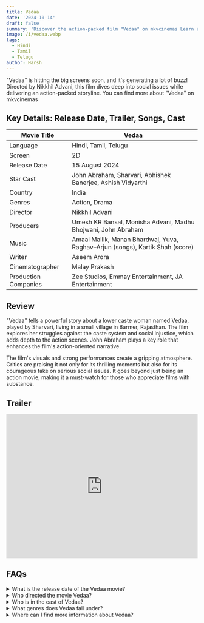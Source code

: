```yaml
---
title: Vedaa
date: '2024-10-14'
draft: false
summary: 'Discover the action-packed film "Vedaa" on mkvcinemas Learn about its release date, cast, and more'
image: /i/vedaa.webp
tags:
  - Hindi
  - Tamil
  - Telugu
author: Harsh
---
```


"Vedaa" is hitting the big screens soon, and it's generating a lot of buzz! Directed by Nikkhil Advani, this film dives deep into social issues while delivering an action-packed storyline. You can find more about "Vedaa" on mkvcinemas

## Key Details: Release Date, Trailer, Songs, Cast

| Movie Title          | Vedaa                                                                         |
| -------------------- | ----------------------------------------------------------------------------- |
| Language             | Hindi, Tamil, Telugu                                                          |
| Screen               | 2D                                                                            |
| Release Date         | 15 August 2024                                                                |
| Star Cast            | John Abraham, Sharvari, Abhishek Banerjee, Ashish Vidyarthi                   |
| Country              | India                                                                         |
| Genres               | Action, Drama                                                                 |
| Director             | Nikkhil Advani                                                                |
| Producers            | Umesh KR Bansal, Monisha Advani, Madhu Bhojwani, John Abraham                 |
| Music                | Amaal Mallik, Manan Bhardwaj, Yuva, Raghav–Arjun (songs), Kartik Shah (score) |
| Writer               | Aseem Arora                                                                   |
| Cinematographer      | Malay Prakash                                                                 |
| Production Companies | Zee Studios, Emmay Entertainment, JA Entertainment                            |

## Review

"Vedaa" tells a powerful story about a lower caste woman named Vedaa, played by Sharvari, living in a small village in Barmer, Rajasthan. The film explores her struggles against the caste system and social injustice, which adds depth to the action scenes. John Abraham plays a key role that enhances the film's action-oriented narrative.

The film's visuals and strong performances create a gripping atmosphere. Critics are praising it not only for its thrilling moments but also for its courageous take on serious social issues. It goes beyond just being an action movie, making it a must-watch for those who appreciate films with substance.

## Trailer

<iframe width="100%" height="380" src="https://www.youtube.com/embed/DQIg3Dntu9w?si=eMHwaGmyiIUQ9f7E" title={title} frameborder="0" allow="accelerometer; autoplay; clipboard-write; encrypted-media; gyroscope; picture-in-picture; web-share" referrerpolicy="strict-origin-when-cross-origin" allowfullscreen></iframe>

## FAQs

<details>
  <summary>What is the release date of the Vedaa movie?</summary>
  <p>Vedaa is set to release in theaters on 15 August 2024.</p>
</details>

<details>
  <summary>Who directed the movie Vedaa?</summary>
  <p>The movie has been directed by Nikkhil Advani.</p>
</details>

<details>
  <summary>Who is in the cast of Vedaa?</summary>
  <p>The star cast includes John Abraham, Sharvari, Abhishek Banerjee, and Ashish Vidyarthi.</p>
</details>

<details>
  <summary>What genres does Vedaa fall under?</summary>
  <p>Vedaa is an action and drama film.</p>
</details>

<details>
  <summary>Where can I find more information about Vedaa?</summary>
  <p>You can check out mkvcinemas for more details and updates on the film.</p>
</details>
